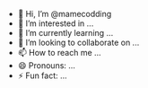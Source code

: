 - 👋 Hi, I’m @mamecodding
- 👀 I’m interested in ...
- 🌱 I’m currently learning ...
- 💞️ I’m looking to collaborate on ...
- 📫 How to reach me ...
- 😄 Pronouns: ...
- ⚡ Fun fact: ...

<!---
mamecodding/mamecodding is a ✨ special ✨ repository because its `README.md` (this file) appears on your GitHub profile.
You can click the Preview link to take a look at your changes.
--->
